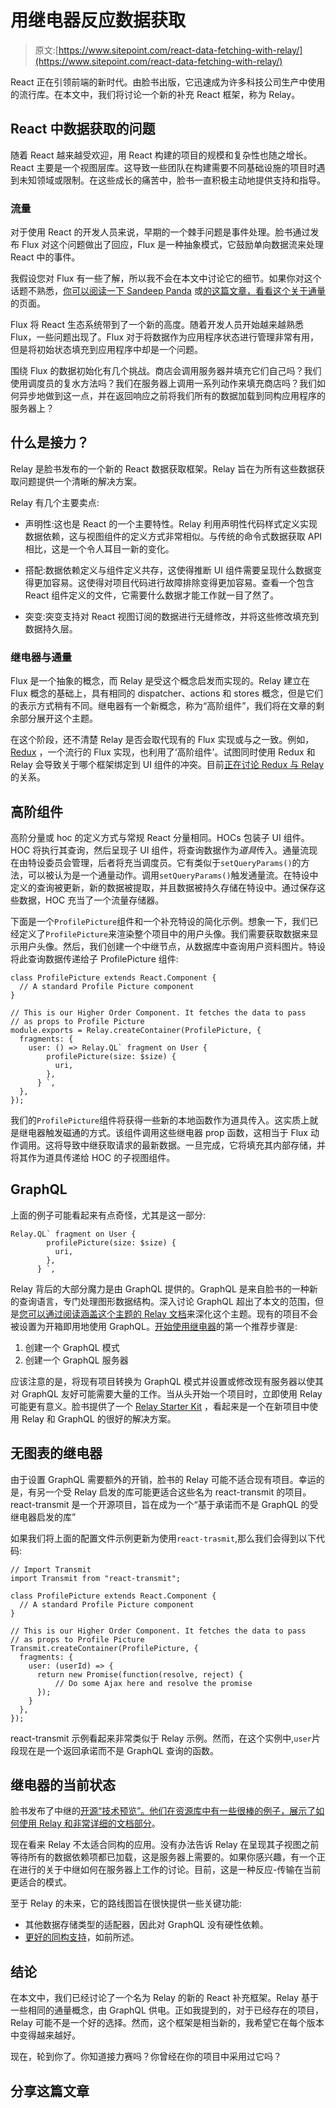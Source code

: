 # 用继电器反应数据获取

> 原文:[https://www.sitepoint.com/react-data-fetching-with-relay/](https://www.sitepoint.com/react-data-fetching-with-relay/)

React 正在引领前端的新时代。由脸书出版，它迅速成为许多科技公司生产中使用的流行库。在本文中，我们将讨论一个新的补充 React 框架，称为 Relay。

## React 中数据获取的问题

随着 React 越来越受欢迎，用 React 构建的项目的规模和复杂性也随之增长。React 主要是一个视图层库。这导致一些团队在构建需要不同基础设施的项目时遇到未知领域或限制。在这些成长的痛苦中，脸书一直积极主动地提供支持和指导。

### 流量

对于使用 React 的开发人员来说，早期的一个棘手问题是事件处理。脸书通过发布 Flux 对这个问题做出了回应，Flux 是一种抽象模式，它鼓励单向数据流来处理 React 中的事件。

我假设您对 Flux 有一些了解，所以我不会在本文中讨论它的细节。如果你对这个话题不熟悉，[你可以阅读一下 Sandeep Panda](https://www.sitepoint.com/creating-note-taking-app-react-flux/) 或[的这篇文章，看看这个关于通量](https://facebook.github.io/react/blog/2014/05/06/flux.html)的页面。

Flux 将 React 生态系统带到了一个新的高度。随着开发人员开始越来越熟悉 Flux，一些问题出现了。Flux 对于将数据作为应用程序状态进行管理非常有用，但是将初始状态填充到应用程序中却是一个问题。

围绕 Flux 的数据初始化有几个挑战。商店会调用服务器并填充它们自己吗？我们使用调度员的复水方法吗？我们在服务器上调用一系列动作来填充商店吗？我们如何异步地做到这一点，并在返回响应之前将我们所有的数据加载到同构应用程序的服务器上？

## 什么是接力？

Relay 是脸书发布的一个新的 React 数据获取框架。Relay 旨在为所有这些数据获取问题提供一个清晰的解决方案。

Relay 有几个主要卖点:

*   声明性:这也是 React 的一个主要特性。Relay 利用声明性代码样式定义实现数据依赖，这与视图组件的定义方式非常相似。与传统的命令式数据获取 API 相比，这是一个令人耳目一新的变化。

*   搭配:数据依赖定义与组件定义共存，这使得推断 UI 组件需要呈现什么数据变得更加容易。这使得对项目代码进行故障排除变得更加容易。查看一个包含 React 组件定义的文件，它需要什么数据才能工作就一目了然了。

*   突变:突变支持对 React 视图订阅的数据进行无缝修改，并将这些修改填充到数据持久层。

### 继电器与通量

Flux 是一个抽象的概念，而 Relay 是受这个概念启发而实现的。Relay 建立在 Flux 概念的基础上，具有相同的 dispatcher、actions 和 stores 概念，但是它们的表示方式稍有不同。继电器有一个新概念，称为“高阶组件”，我们将在文章的剩余部分展开这个主题。

在这个阶段，还不清楚 Relay 是否会取代现有的 Flux 实现或与之一致。例如， [Redux](https://github.com/rackt/redux) ，一个流行的 Flux 实现，也利用了‘高阶组件’。试图同时使用 Redux 和 Relay 会导致关于哪个框架绑定到 UI 组件的冲突。目前[正在讨论 Redux 与 Relay](https://facebook.github.io/react/blog/2014/05/06/flux.html) 的关系。

## 高阶组件

高阶分量或 hoc 的定义方式与常规 React 分量相同。HOCs 包装子 UI 组件。HOC 将执行其查询，然后呈现子 UI 组件，将查询数据作为*道具*传入。通量流现在由特设委员会管理，后者将充当调度员。它有类似于`setQueryParams()`的方法，可以被认为是一个通量动作。调用`setQueryParams()`触发通量流。在特设中定义的查询被更新，新的数据被提取，并且数据被持久存储在特设中。通过保存这些数据，HOC 充当了一个流量存储器。

下面是一个`ProfilePicture`组件和一个补充特设的简化示例。想象一下，我们已经定义了`ProfilePicture`来渲染整个项目中的用户头像。我们需要获取数据来显示用户头像。然后，我们创建一个中继节点，从数据库中查询用户资料图片。特设将此查询数据传递给子 ProfilePicture 组件:

```
class ProfilePicture extends React.Component {
  // A standard Profile Picture component
}

// This is our Higher Order Component. It fetches the data to pass
// as props to Profile Picture
module.exports = Relay.createContainer(ProfilePicture, {
  fragments: {
    user: () => Relay.QL` fragment on User {
        profilePicture(size: $size) {
          uri,
        },
      } `,
  },
});
```

我们的`ProfilePicture`组件将获得一些新的本地函数作为道具传入。这实质上就是继电器触发磁通的方式。该组件调用这些继电器 prop 函数，这相当于 Flux 动作调用。这将导致中继获取请求的最新数据。一旦完成，它将填充其内部存储，并将其作为道具传递给 HOC 的子视图组件。

## GraphQL

上面的例子可能看起来有点奇怪，尤其是这一部分:

```
Relay.QL` fragment on User {
        profilePicture(size: $size) {
          uri,
        },
      } `,
```

Relay 背后的大部分魔力是由 GraphQL 提供的。GraphQL 是来自脸书的一种新的查询语言，专门处理图形数据结构。深入讨论 GraphQL 超出了本文的范围，但是[您可以通过阅读涵盖这个主题的 Relay 文档](https://facebook.github.io/react/blog/2015/02/20/introducing-relay-and-graphql.html)来深化这个主题。现有的项目不会被设置为开箱即用地使用 GraphQL。[开始使用继电器](https://facebook.github.io/relay/docs/getting-started.html#content)的第一个推荐步骤是:

1.  创建一个 GraphQL 模式
2.  创建一个 GraphQL 服务器

应该注意的是，将现有项目转换为 GraphQL 模式并设置或修改现有服务器以使其对 GraphQL 友好可能需要大量的工作。当从头开始一个项目时，立即使用 Relay 可能更有意义。脸书提供了一个 [Relay Starter Kit](https://github.com/facebook/relay-starter-kit) ，看起来是一个在新项目中使用 Relay 和 GraphQL 的很好的解决方案。

## 无图表的继电器

由于设置 GraphQL 需要额外的开销，脸书的 Relay 可能不适合现有项目。幸运的是，有另一个受 Relay 启发的库可能更适合这些名为 react-transmit 的项目。react-transmit 是一个开源项目，旨在成为一个“基于承诺而不是 GraphQL 的受继电器启发的库”

如果我们将上面的配置文件示例更新为使用`react-trasmit`,那么我们会得到以下代码:

```
// Import Transmit
import Transmit from "react-transmit";

class ProfilePicture extends React.Component {
  // A standard Profile Picture component
}

// This is our Higher Order Component. It fetches the data to pass
// as props to Profile Picture
Transmit.createContainer(ProfilePicture, {
  fragments: {
    user: (userId) => {
      return new Promise(function(resolve, reject) { 
          // Do some Ajax here and resolve the promise
      });
    }
  },
});
```

react-transmit 示例看起来非常类似于 Relay 示例。然而，在这个实例中,`user`片段现在是一个返回承诺而不是 GraphQL 查询的函数。

## 继电器的当前状态

脸书发布了中继的[开源“技术预览”。他们在资源库中有一些很棒的例子，展示了如何使用 Relay 和非常详细的](https://facebook.github.io/react/blog/2015/08/11/relay-technical-preview.html)[文档部分](https://facebook.github.io/relay/)。

现在看来 Relay 不太适合同构的应用。没有办法告诉 Relay 在呈现其子视图之前等待所有的数据依赖项都已加载，这是服务器上需要的。如果你感兴趣，有一个正在进行的关于中继如何在服务器上工作的讨论。目前，这是一种反应-传输在当前更适合的模式。

至于 Relay 的未来，它的路线图旨在很快提供一些关键功能:

*   其他数据存储类型的适配器，因此对 GraphQL 没有硬性依赖。
*   [更好的同构支持](https://github.com/facebook/relay/issues/136)，如前所述。

## 结论

在本文中，我们已经讨论了一个名为 Relay 的新的 React 补充框架。Relay 基于一些相同的通量概念，由 GraphQL 供电。正如我提到的，对于已经存在的项目，Relay 可能不是一个好的选择。然而，这个框架是相当新的，我希望它在每个版本中变得越来越好。

现在，轮到你了。你知道接力赛吗？你曾经在你的项目中采用过它吗？

## 分享这篇文章